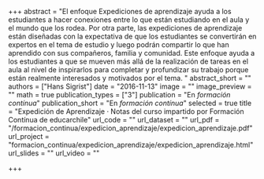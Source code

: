 +++
abstract = "El enfoque Expediciones de aprendizaje ayuda a los estudiantes a hacer conexiones entre lo que están estudiando en el aula y el mundo que los rodea. Por otra parte, las expediciones de aprendizaje están diseñadas con la expectativa de que los estudiantes se convertirán en expertos en el tema de estudio y luego podrán compartir lo que han aprendido con sus compañeros, familia y comunidad. Este enfoque ayuda a los estudiantes a que se mueven más allá de la realización de tareas en el aula al nivel de inspirarlos para completar y profundizar su trabajo porque están realmente interesados y motivados por el tema. "
abstract_short = ""
authors = ["Hans Sigrist"]
date = "2016-11-13"
image = ""
image_preview = ""
math = true
publication_types = ["3"]
publication = "En *formación contínua*"
publication_short = "En *formación contínua*"
selected = true
title = "Expedición de Aprendizaje · Notas del curso impartido por Formación Contínua de educarchile"
url_code = ""
url_dataset = ""
url_pdf = "/formacion_continua/expedicion_aprendizaje/expedicion_aprendizaje.pdf"
url_project = "formacion_continua/expedicion_aprendizaje/expedicion_aprendizaje.html"
url_slides = ""
url_video = ""

+++
